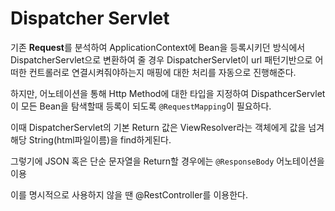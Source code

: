 # Dispatcher Servlet
기존 **Request**를 분석하여 ApplicationContext에 Bean을 등록시키던 방식에서 DispatcherServlet으로 변환하여 줄 경우 DispatcherServlet이 url 패턴기반으로 어떠한 컨트롤러로 연결시켜줘야하는지 매핑에 대한 처리를 자동으로 진행해준다.

하지만, 어노테이션을 통해 Http Method에 대한 타입을 지정하여 DispathcerServlet이 모든 Bean을 탐색할때 등록이 되도록 `@RequestMapping`이 필요하다.

이때 DispatcherServlet의 기본 Return 값은 ViewResolver라는 객체에게 값을 넘겨 해당 String(html파일이름)을 find하게된다.

그렇기에 JSON 혹은 단순 문자열을 Return할 경우에는 `@ResponseBody` 어노테이션을 이용

이를 명시적으로 사용하지 않을 땐 @RestController를 이용한다.
